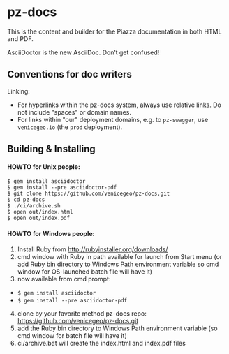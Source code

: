 # pz-docs

This is the content and builder for the Piazza documentation in both HTML and PDF.

AsciiDoctor is the new AsciiDoc. Don’t get confused!

## Conventions for doc writers

Linking:
- For hyperlinks within the pz-docs system, always use relative links. Do not include "spaces" or domain names.
- For links within "our" deployment domains, e.g. to `pz-swagger`, use `venicegeo.io` (the `prod` deployment).

## Building & Installing

#### HOWTO for Unix people:

    $ gem install asciidoctor
    $ gem install --pre asciidoctor-pdf
    $ git clone https://github.com/venicegeo/pz-docs.git
    $ cd pz-docs
    $ ./ci/archive.sh
    $ open out/index.html
    $ open out/index.pdf

#### HOWTO for Windows people:

1. Install Ruby from http://rubyinstaller.org/downloads/
2. cmd window with Ruby in path available for launch from Start menu (or add Ruby bin directory to Windows Path environment variable so cmd window for OS-launched batch file will have it)
3. now available from cmd prompt:

  * `$ gem install asciidoctor`
  * `$ gem install --pre asciidoctor-pdf`

4. clone by your favorite method pz-docs repo: https://github.com/venicegeo/pz-docs.git
5. add the Ruby bin directory to Windows Path environment variable (so cmd window for batch file will have it)
6. ci/archive.bat will create the index.html and index.pdf files
